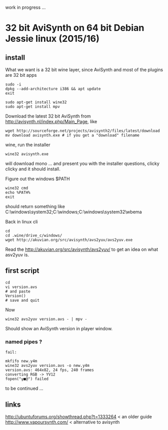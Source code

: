 work in progress ...

# 32 bit AviSynth on 64 bit Debian Jessie linux (2015/16)

## install

What we want is a 32 bit wine layer, since AviSynth and most of the plugins are 32 bit apps

    sudo -i
    dpkg --add-architecture i386 && apt update
    exit

    sudo apt-get install wine32
    sudo apt-get install mpv

Download the latest 32 bit AviSynth from <http://avisynth.nl/index.php/Main_Page>, like

    wget http://sourceforge.net/projects/avisynth2/files/latest/download
    mv download avisynth.exe # if you get a "download" filename

wine, run the installer

    wine32 avisynth.exe

will download mono ...
and present you with the installer questions, clicky clicky and it should install.

Figure out the windows $PATH

	wine32 cmd
	echo %PATH%
	exit

should return something like C:\windows\system32;C:\windows;C:\windows\system32\wbema

Back in linux cli
    
    cd
    cd .wine/drive_c/windows/
    wget http://akuvian.org/src/avisynth/avs2yuv/avs2yuv.exe

Read the <http://akuvian.org/src/avisynth/avs2yuv/> to get an idea on what asv2yuv is.

## first script

    cd
    vi version.avs
    # and paste
    Version()
    # save and quit

Now

    wine32 avs2yuv version.avs - | mpv -

Should show an AviSynth version in player window.

### named pipes ?

    fail:
    
    mkfifo new.y4m
    wine32 avs2yuv version.avs -o new.y4m 
    version.avs: 464x82, 24 fps, 240 frames
    converting RGB -> YV12
    fopen("╥■@") failed
    
    
to be continued ...

## links
<http://ubuntuforums.org/showthread.php?t=1333264> < an older guide  
<http://www.vapoursynth.com/> < alternative to avisynth



